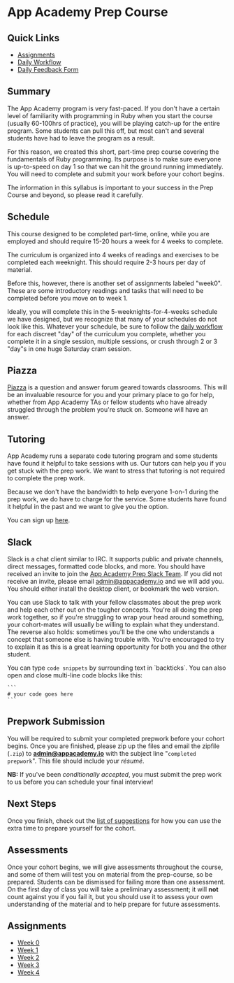 # App Academy Prep Course

## Quick Links

* [Assignments](#assignments)
* [Daily Workflow][workflow]
* [Daily Feedback Form][feedback-form-ny-2016-02-08]

[workflow]: ./workflow.md
[feedback-form-ny-2016-02-08]: https://docs.google.com/forms/d/1z5Vc9tIRRh6_k3DhVaokz4vm9mRVjelB8fUGJRU28ls/viewform

## Summary

The App Academy program is very fast-paced. If you don't have a certain
level of familiarity with programming in Ruby when you start the course
(usually 60-100hrs of practice), you will be playing catch-up for the
entire program. Some students can pull this off, but most can't and
several students have had to leave the program as a result.

For this reason, we created this short, part-time prep course covering
the fundamentals of Ruby programming. Its purpose is to make sure
everyone is up-to-speed on day 1 so that we can hit the ground running
immediately. You will need to complete and submit your work before your
cohort begins.

The information in this syllabus is important to your success in the
Prep Course and beyond, so please read it carefully.

## Schedule

This course designed to be completed part-time, online, while you are
employed and should require 15-20 hours a week for 4 weeks to complete.

The curriculum is organized into 4 weeks of readings and exercises to be
completed each weeknight. This should require 2-3 hours per day of
material.

Before this, however, there is another set of assignments labeled
"week0". These are some introductory readings and tasks that will need
to be completed before you move on to week 1.

Ideally, you will complete this in the 5-weeknights-for-4-weeks schedule
we have designed, but we recognize that many of your schedules do not
look like this. Whatever your schedule, be sure to follow the [daily
workflow][workflow] for each discreet "day" of the curriculum you
complete, whether you complete it in a single session, multiple
sessions, or crush through 2 or 3 "day"s in one huge Saturday cram
session.

## Piazza

[Piazza][piazza] is a question and answer forum geared towards
classrooms. This will be an invaluable resource for you and your primary
place to go for help, whether from App Academy TAs or fellow students
who have already struggled through the problem you're stuck on. Someone
will have an answer.

[piazza]: https://piazza.com/appacademy.io/spring2016/aa101/home

## Tutoring

App Academy runs a separate code tutoring program and some students have found it helpful to take sessions with us. Our tutors can help you if you get stuck with the prep work. We want to stress that tutoring is not required to complete the prep work.

Because we don't have the bandwidth to help everyone 1-on-1 during the prep work, we do have to charge for the service. Some students have found it helpful in the past and we want to give you the option.

You can sign up [here](http://www.appacademy.io/students/tutoring?utm_source=main_course_prep_work).

## Slack

Slack is a chat client similar to IRC. It supports public and private
channels, direct messages, formatted code blocks, and more. You should
have received an invite to join the [App Academy Prep Slack
Team][prep-course-slack]. If you did not receive an invite, please email
admin@appacademy.io and we will add you. You should either install the
desktop client, or bookmark the web version.

You can use Slack to talk with your fellow classmates about the prep
work and help each other out on the tougher concepts. You're all doing
the prep work together, so if you're struggling to wrap your head around
something, your cohort-mates will usually be willing to explain what
they understand. The reverse also holds: sometimes you'll be the one who
understands a concept that someone else is having trouble with. You're
encouraged to try to explain it as this is a great learning opportunity
for both you and the other student.

You can type `code snippets` by surrounding text in \`backticks\`. You
can also open and close multi-line code blocks like this:

    ```
    # your code goes here
    ```

[prep-course-slack]: https://app-academy-prep.slack.com/

## Prepwork Submission

You will be required to submit your completed prepwork before your
cohort begins. Once you are finished, please zip up the files and email
the zipfile (`.zip`) to **admin@appacademy.io** with the subject line
"`completed prepwork`". This file should include your _résumé_.

**NB:** If you've been _conditionally accepted_, you must submit the
prep work to us before you can schedule your final interview!

## Next Steps

Once you finish, check out the [list of suggestions][extra-preparation]
for how you can use the extra time to prepare yourself for the cohort.

[extra-preparation]: ./extra-preparation.md

## Assessments

Once your cohort begins, we will give assessments throughout the course,
and some of them will test you on material from the prep-course, so be
prepared. Students can be dismissed for failing more than one
assessment. On the first day of class you will take a preliminary
assessment; it will **not** count against you if you fail it, but you
should use it to assess your own understanding of the material and to
help prepare for future assessments.

## Assignments

- [Week 0](./w0/)
- [Week 1](./w1/)
- [Week 2](./w2/)
- [Week 3](./w3/)
- [Week 4](./w4/)
